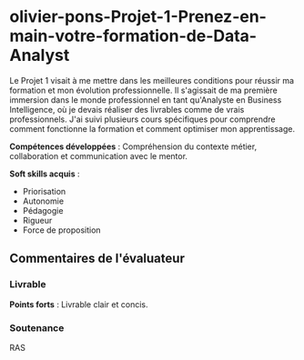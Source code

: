 # olivier-pons-Projet-1-Prenez-en-main-votre-formation-de-Data-Analyst

Le Projet 1 visait à me mettre dans les meilleures conditions pour réussir ma formation et mon évolution professionnelle. Il s'agissait de ma première immersion dans le monde professionnel en tant qu'Analyste en Business Intelligence, où je devais réaliser des livrables comme de vrais professionnels. J'ai suivi plusieurs cours spécifiques pour comprendre comment fonctionne la formation et comment optimiser mon apprentissage.

**Compétences développées** : Compréhension du contexte métier, collaboration et communication avec le mentor.

**Soft skills acquis** : 
- Priorisation
- Autonomie
- Pédagogie
- Rigueur
- Force de proposition

## Commentaires de l'évaluateur

### Livrable

**Points forts** : Livrable clair et concis.

### Soutenance
RAS
